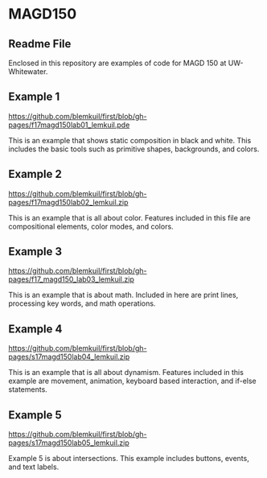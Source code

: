 # MAGD150
## Readme File

Enclosed in this repository are examples of code for MAGD 150 at UW-Whitewater.

## Example 1

https://github.com/blemkuil/first/blob/gh-pages/f17magd150lab01_lemkuil.pde

This is an example that shows static composition in black and white. This includes the basic tools such as primitive shapes, backgrounds, and colors.

## Example 2

https://github.com/blemkuil/first/blob/gh-pages/f17magd150lab02_lemkuil.zip

This is an example that is all about color. Features included in this file are compositional elements, color modes, and colors.

## Example 3 

https://github.com/blemkuil/first/blob/gh-pages/f17_magd150_lab03_lemkuil.zip

This is an example that is about math. Included in here are print lines, processing key words, and math operations.

## Example 4 

https://github.com/blemkuil/first/blob/gh-pages/s17magd150lab04_lemkuil.zip

This is an example that is all about dynamism. Features included in this example are movement, animation, keyboard based interaction, and if-else statements.

## Example 5

https://github.com/blemkuil/first/blob/gh-pages/s17magd150lab05_lemkuil.zip

Example 5 is about intersections. This example includes buttons, events, and text labels.
